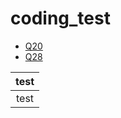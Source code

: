 # coding_test

* [Q20](https://github.com/jaewon0102/coding_test/blob/main/Q20.py)
* [Q28](https://github.com/jaewon0102/coding_test/blob/main/Q28.py)

|**test**|
|:------:|
|test|
